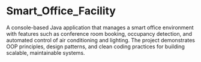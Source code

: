 # Smart_Office_Facility
A console-based Java application that manages a smart office environment with features such as conference room booking, occupancy detection, and automated control of air conditioning and lighting. The project demonstrates OOP principles, design patterns, and clean coding practices for building scalable, maintainable systems.
